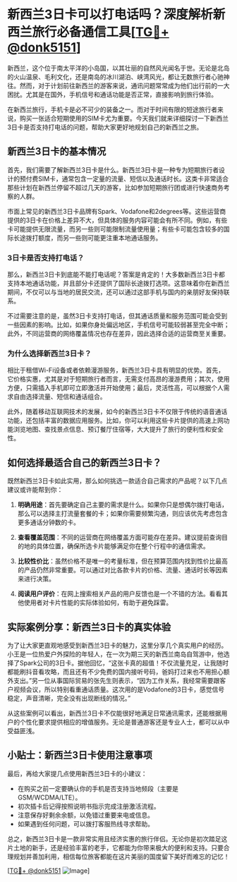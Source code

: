 # 新西兰3日卡可以打电话吗？深度解析新西兰旅行必备通信工具[[TG💪+ @donk5151](https://t.me/s/donk5151)]

新西兰，这个位于南太平洋的小岛国，以其壮丽的自然风光闻名于世。无论是北岛的火山温泉、毛利文化，还是南岛的冰川湖泊、峡湾风光，都让无数旅行者心驰神往。然而，对于计划前往新西兰的游客来说，通讯问题常常成为他们出行前的一大困扰。尤其是在国外，手机信号和通话功能是否正常，直接影响到旅行体验。

在新西兰旅行，手机卡是必不可少的装备之一。而对于时间有限的短途旅行者来说，购买一张适合短期使用的SIM卡尤为重要。今天我们就来详细探讨一下新西兰3日卡是否支持打电话的问题，帮助大家更好地规划自己的新西兰之旅。

## 新西兰3日卡的基本情况

首先，我们需要了解新西兰3日卡是什么。新西兰3日卡是一种专为短期旅行者设计的预付费SIM卡，通常包含一定量的流量、短信以及通话时长。这类卡非常适合那些计划在新西兰停留不超过几天的游客，比如参加短期旅行团或进行快速商务考察的人群。

市面上常见的新西兰3日卡品牌有Spark、Vodafone和2degrees等。这些运营商提供的3日卡在价格上差异不大，但具体的服务内容可能会有所不同。例如，有些卡可能提供无限流量，而另一些则可能限制流量使用量；有些卡可能包含较多的国际长途拨打额度，而另一些则可能更注重本地通话服务。

### 3日卡是否支持打电话？

那么，新西兰3日卡到底能不能打电话呢？答案是肯定的！大多数新西兰3日卡都支持本地通话功能，并且部分卡还提供了国际长途拨打选项。这意味着你在新西兰期间，不仅可以与当地的居民交流，还可以通过这部手机与国内的亲朋好友保持联系。

不过需要注意的是，虽然3日卡支持打电话，但其通话质量和服务范围可能会受到一些因素的影响。比如，如果你身处偏远地区，手机信号可能较弱甚至完全中断；此外，不同运营商的网络覆盖情况也存在差异，因此选择合适的运营商至关重要。

### 为什么选择新西兰3日卡？

相比于租借Wi-Fi设备或者依赖漫游服务，新西兰3日卡具有明显的优势。首先，它价格实惠，尤其是对于短期旅行者而言，无需支付高昂的漫游费用；其次，使用方便，只需插入手机即可立即激活并开始使用；最后，灵活性高，可以根据个人需求自由选择流量、短信和通话组合。

此外，随着移动互联网技术的发展，如今的新西兰3日卡不仅限于传统的语音通话功能，还包括丰富的数据应用服务。比如，你可以利用这些卡片提供的高速上网功能浏览地图、查找景点信息、预订餐厅住宿等，大大提升了旅行的便利性和安全性。

## 如何选择最适合自己的新西兰3日卡？

既然新西兰3日卡如此实用，那么如何挑选一款适合自己需求的产品呢？以下几点建议或许能帮到你：

1. **明确用途**：首先要确定自己主要的需求是什么。如果你只是想偶尔拨打电话，那么可以选择主打流量套餐的卡；如果你需要频繁沟通，则应该优先考虑包含更多通话分钟数的卡。
   
2. **查看覆盖范围**：不同的运营商在网络覆盖方面可能存在差异。建议提前查询目的地的具体位置，确保所选卡片能够满足你在整个行程中的通信需求。

3. **比较性价比**：虽然价格不是唯一的考量标准，但在预算范围内找到性价比最高的产品仍然非常重要。可以通过对比各款卡片的价格、流量、通话时长等因素来进行决策。

4. **阅读用户评价**：在网上搜索相关产品的用户反馈也是一个不错的方法。看看其他使用者对卡片性能的实际体验如何，有助于避免踩雷。

## 实际案例分享：新西兰3日卡的真实体验

为了让大家更直观地感受到新西兰3日卡的魅力，这里分享几个真实用户的经历。小王是一位热爱户外探险的年轻人，在一次为期三天的新西兰南岛自驾游中，他选择了Spark公司的3日卡。据他回忆，“这张卡真的超值！不仅流量充足，让我随时都能刷抖音看攻略，而且还有不少免费的国内接听号码，爸妈打过来也不用担心额外支出。”另一位从事国际贸易的张先生则表示，“因为工作关系，我经常需要跟客户视频会议，所以特别看重通话质量。这次用的是Vodafone的3日卡，感觉信号稳定，声音清晰，完全没有出现断线的情况。”

从这些案例可以看出，新西兰3日卡不仅能很好地满足日常通讯需求，还能根据用户的个性化要求提供相应的增值服务。无论是普通游客还是专业人士，都可以从中受益匪浅。

## 小贴士：新西兰3日卡使用注意事项

最后，再给大家提几点使用新西兰3日卡的小建议：

- 在购买之前一定要确认你的手机是否支持当地频段（主要是GSM/WCDMA/LTE）。
- 初次插卡后记得按照说明书指示完成注册激活流程。
- 注意保存好剩余余额，以免错过重要来电或信息。
- 如果遇到任何问题，可以拨打客服热线寻求帮助。

总之，新西兰3日卡是一款非常实用且经济实惠的旅行伴侣。无论你是初次踏足这片土地的新手，还是经验丰富的老手，它都能为你带来极大的便利和支持。只要合理规划并善加利用，相信每位旅客都能在这片美丽的国度留下美好而难忘的记忆！

[[TG💪+ @donk5151](https://t.me/s/donk5151) ![Image](https://i.postimg.cc/rwNCRYN7/Snipaste-2025-04-30-17-27-05.png)]